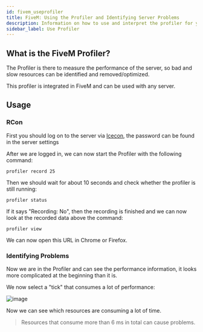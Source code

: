 ```yaml
---
id: fivem_useprofiler
title: FiveM: Using the Profiler and Identifying Server Problems
description: Information on how to use and interpret the profiler for your FiveM server on ZAP-Hosting to identify problems - ZAP-Hosting.com 
sidebar_label: Use Profiler
---
```


## What is the FiveM Profiler? 

The Profiler is there to measure the performance of the server, so bad and slow resources can be identified and removed/optimized. 

This profiler is integrated in FiveM and can be used with any server.

## Usage


### RCon

First you should log on to the server via [Icecon](https://github.com/icedream/icecon/releases), the password can be found in the server settings

After we are logged in, we can now start the Profiler with the following command:

```
profiler record 25
```

Then we should wait for about 10 seconds and check whether the profiler is still running:

```
profiler status
```

If it says "Recording: No", then the recording is finished and we can now look at the recorded data above the command:

```
profiler view
```

We can now open this URL in Chrome or Firefox.


### Identifying Problems


Now we are in the Profiler and can see the performance information, it looks more complicated at the beginning than it is.

We now select a "tick" that consumes a lot of performance:

![image](https://user-images.githubusercontent.com/13604413/159169936-a7e25065-a425-442f-bf58-a4b766932eae.png)


Now we can see which resources are consuming a lot of time.


> Resources that consume more than 6 ms in total can cause problems.
